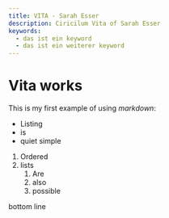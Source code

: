 ```yaml
---
title: VITA - Sarah Esser
description: Ciricilum Vita of Sarah Esser
keywords:
  - das ist ein keyword
  - das ist ein weiterer keyword
---
```

#  Vita works

This is my first example of using *markdown*:

- Listing
- is
- quiet simple

1. Ordered
2. lists
    1. Are
    2. also
    3. possible


bottom line
